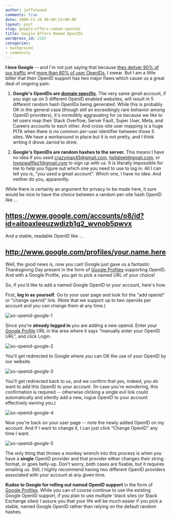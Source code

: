 ```yaml
---
author: jeffatwood
comments: true
date: 2009-11-26 06:09:21+00:00
layout: post
slug: google-offers-named-openids
title: Google Offers Named OpenIDs
wordpress_id: 2197
categories:
- background
- community
---
```



**I love Google** -- and I'm not just saying that because [they deliver 90% of our traffic](http://www.codinghorror.com/blog/archives/001224.html) and [more than 60% of user OpenIDs](http://meta.stackoverflow.com/questions/31021/what-openid-providers-should-we-feature-on-the-login-page), I swear. But I am a little bitter that their OpenID support has two major flaws which cause us a great deal of ongoing pain:







  1. **Google's OpenIDs are [domain specific](http://blog.stackoverflow.com/2009/04/googles-openids-are-unique-per-domain/)**. The very same gmail account, if you sign up on 5 different OpenID enabled websites, will result in 5 different random hash OpenIDs being generated. While this is probably OK in the general case (though still an exceedingly rare behavior among OpenID providers), it's incredibly aggravating for us because we like to let users map their Stack Overflow, Server Fault, Super User, Meta, and Careers accounts to each other. And cross-site user mapping is a huge PITA when there is no common per-user identifier between those 5 sites. We have a workaround in place but it is not pretty, and I think writing it drove Jarrod to drink.

  2. **Google's OpenIDs are random hashes to the server.** This means I have no idea if you used crazyman45@gmail.com, hellaleet@gmail.com, or lovezwafflez1@gmail.com to sign up with us. It is literally impossible for me to help you figure out which one you need to use to log in. All I can tell you is, "you used a gmail account". Which one, I have no idea. And neither do you, apparently.




While there is certainly an argument for privacy to be made here, it sure would be nice to have the _choice_ between a random per-site hash OpenID like …





## https://www.google.com/accounts/o8/id?id=aitoaxleeuzwdizb1g2_wvnob5pwvx





And a stable, readable OpenID like …





## http://www.google.com/profiles/your.name.here





Well, the good news is, now you can! Google just gave us a fantastic Thanksgiving Day present in the form of [Google Profiles](http://www.google.com/profiles) supporting OpenID. And with a Google Profile, you get to pick a named URL of your choice!



So, if you'd like to add a named Google OpenID to your account, here's how. 



First, **log in as yourself**. Go to your user page and look for the "add openid" or "change openid" link. (Note that we support up to two openids per account and you can change them at any time.)



![so-openid-google-1](http://blog.stackoverflow.com/wp-content/uploads/so-openid-google-1.png)



Since you're **already logged in** you are adding a new openid. Enter your [Google Profile](http://www.google.com/profiles) URL in the area where it says "manually enter your OpenID URL", and click Login.



![so-openid-google-2](http://blog.stackoverflow.com/wp-content/uploads/so-openid-google-2.png)



You'll get redirected to Google where you can OK the use of your OpenID by our website.



![so-openid-google-3](http://blog.stackoverflow.com/wp-content/uploads/so-openid-google-3.png)



You'll get redirected back to us, and we confirm that yes, indeed, you _do_ want to add this OpenID to your account. (In case you're wondering, this confirmation is required -- otherwise clicking a single evil link could automatically and silently add a new, rogue OpenID to your account effectively owning you.)



![so-openid-google-4](http://blog.stackoverflow.com/wp-content/uploads/so-openid-google-4.png)



Now you're back on your user page -- note the newly added OpenID on my account. And if I want to change it, I can just click "Change OpenID" any time I want.



![so-openid-google-5](http://blog.stackoverflow.com/wp-content/uploads/so-openid-google-5.png)



The only thing that throws a monkey wrench into this process is when you have a **single** OpenID provider and that provider either changes their string format, or goes belly-up. Don't worry, both cases are fixable, but it requires emailing us. Still, I highly recommend having two different OpenID providers associated with your account at any given time.



**Kudos to Google for rolling out named OpenID support** in the form of [Google Profiles](http://www.google.com/profiles). While you can of course continue to use the existing Google OpenID support, if you plan to use multiple 'stack sites (or Stack Exchange sites) I assure you that your life will be much easier if you pick a stable, named Google OpenID rather than relying on the default random hashes.

